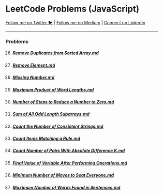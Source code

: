 # LeetCode Problems (JavaScript)
[Follow me on Twitter 🐦](https://twitter.com/t_alal02) | [Follow me on Medium](https://medium.com/@talal02) | [Connect on LinkedIn](https://www.linkedin.com/in/talal02)
****
### Problems
26. ##### [Remove Duplicates from Sorted Array.md](/LeetCodeDSA/26.%20Remove%20Duplicates%20from%20Sorted%20Array.md)
27. ##### [Remove Element.md](/LeetCodeDSA/27.%20Remove%20Element.md)
268. ##### [Missing Number.md](/LeetCodeDSA/268.%20Missing%20Number.md)
318. ##### [Maximum Product of Word Lengths.md](/LeetCodeDSA/318.%20Maximum%20Product%20of%20Word%20Lengths.md)
1342. ##### [Number of Steps to Reduce a Number to Zero.md](/LeetCodeDSA/1342.%20Number%20of%20Steps%20to%20Reduce%20a%20Number%20to%20Zero.md) 
1588. ##### [Sum of All Odd Length Subarrays.md](/LeetCodeDSA/1588.%20Sum%20of%20All%20Odd%20Length%20Subarrays.md)
1684. ##### [Count the Number of Consistent Strings.md](/LeetCodeDSA/1684.%20Count%20the%20Number%20of%20Consistent%20Strings.md)     
1773. ##### [Count Items Matching a Rule.md](/LeetCodeDSA/1773.%20Count%20Items%20Matching%20a%20Rule.md)
2006. ##### [Count Number of Pairs With Absolute Difference K.md](/LeetCodeDSA/2006.%20Count%20Number%20of%20Pairs%20With%20Absolute%20Difference%20K.md)
2011. ##### [Final Value of Variable After Performing Operations.md](/LeetCodeDSA/2011.%20Final%20Value%20of%20Variable%20After%20Performing%20Operations.md)
2037. ##### [Minimum Number of Moves to Seat Everyone.md](/LeetCodeDSA/2037.%20Minimum%20Number%20of%20Moves%20to%20Seat%20Everyone.md)   
2114. ##### [Maximum Number of Words Found in Sentences.md](/LeetCodeDSA/2114.%20Maximum%20Number%20of%20Words%20Found%20in%20Sentences.md) 
